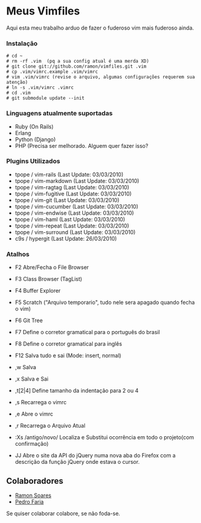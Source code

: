 Meus Vimfiles
=============

Aqui esta meu trabalho arduo de fazer o fuderoso vim mais fuderoso ainda.

### Instalação

    # cd ~
    # rm -rf .vim  (pq a sua config atual é uma merda XD)
    # git clone git://github.com/ramon/vimfiles.git .vim
    # cp .vim/vimrc.example .vim/vimrc
    # vim .vim/vimrc (revise o arquivo, algumas configurações requerem sua atenção)
    # ln -s .vim/vimrc .vimrc
    # cd .vim
    # git submodule update --init

### Linguagens atualmente suportadas

* Ruby (On Rails)
* Erlang
* Python (Django)
* PHP (Precisa ser melhorado. Alguem quer fazer isso?

### Plugins Utilizados

* tpope / vim-rails             (Last Update: 03/03/2010)
* tpope / vim-markdown          (Last Update: 03/03/2010)
* tpope / vim-ragtag            (Last Update: 03/03/2010)
* tpope / vim-fugitive          (Last Update: 03/03/2010)
* tpope / vim-git               (Last Update: 03/03/2010)
* tpope / vim-cucumber          (Last Update: 03/03/2010)
* tpope / vim-endwise           (Last Update: 03/03/2010)
* tpope / vim-haml              (Last Update: 03/03/2010)
* tpope / vim-repeat            (Last Update: 03/03/2010)
* tpope / vim-surround          (Last Update: 03/03/2010)
* c9s   / hypergit              (Last Update: 26/03/2010)

### Atalhos

* F2                      Abre/Fecha o File Browser
* F3                      Class Browser (TagList)
* F4                      Buffer Explorer
* F5                      Scratch ("Arquivo temporario", tudo nele sera apagado quando fecha o vim)
* F6                      Git Tree      
* F7                      Define o corretor gramatical para o português do brasil
* F8                      Define o corretor gramatical para inglês
* F12                     Salva tudo e sai (Mode: insert, normal)

* ,w                      Salva
* ,x                      Salva e Sai
* ,t[2|4]                 Define tamanho da indentação para 2 ou 4
* ,s                      Recarrega o vimrc 
* ,e                      Abre o vimrc
* ,r                      Recarrega o Arquivo Atual
* :Xs /antigo/novo/       Localiza e Substitui ocorrência em todo o projeto(com confirmação)
* JJ                      Abre o site da API do jQuery numa nova aba do Firefox com a descrição da função jQuery onde estava o cursor.
## Colaboradores

* [Ramon Soares](http://github.com/ramon)
* [Pedro Faria](http://github.com/pedrofaria)

Se quiser colaborar colabore, se não foda-se.
